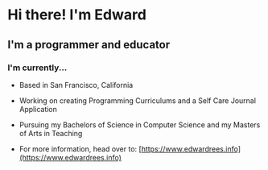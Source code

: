 # Hi there! I'm Edward

## I'm a programmer and educator

### I'm currently...

- Based in San Francisco, California

- Working on creating Programming Curriculums and a Self Care Journal Application

- Pursuing my Bachelors of Science in Computer Science and my Masters of Arts in Teaching

- For more information, head over to: [https://www.edwardrees.info](https://www.edwardrees.info)
